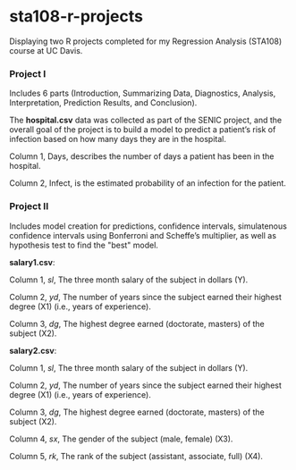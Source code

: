 # sta108-r-projects
Displaying two R projects completed for my Regression Analysis (STA108) course at UC Davis.

### **Project I** 
Includes 6 parts (Introduction, Summarizing Data, Diagnostics, Analysis, Interpretation, Prediction Results, and Conclusion).

The **hospital.csv** data was collected as part of the SENIC project, and the overall goal of the project is to build a model to predict a patient’s risk of infection based on how many days they are in the hospital.

Column 1, Days, describes the number of days a patient has been in the hospital. 

Column 2, Infect, is the estimated probability of an infection for the patient.

### **Project II** 

Includes model creation for predictions, confidence intervals, simulatenous confidence intervals using Bonferroni and Scheffe’s multiplier, as well as hypothesis test to 
find the "best" model.

**salary1.csv**:

Column 1, *sl*, The three month salary of the subject in dollars (Y).

Column 2, *yd*, The number of years since the subject earned their highest degree (X1) (i.e., years of experience).

Column 3, *dg*, The highest degree earned (doctorate, masters) of the subject (X2).

**salary2.csv**:

Column 1, *sl*, The three month salary of the subject in dollars (Y).

Column 2, *yd*, The number of years since the subject earned their highest degree (X1) (i.e., years of experience).

Column 3, *dg*, The highest degree earned (doctorate, masters) of the subject (X2).

Column 4, *sx*, The gender of the subject (male, female) (X3).

Column 5, *rk*,  The rank of the subject (assistant, associate, full) (X4).
